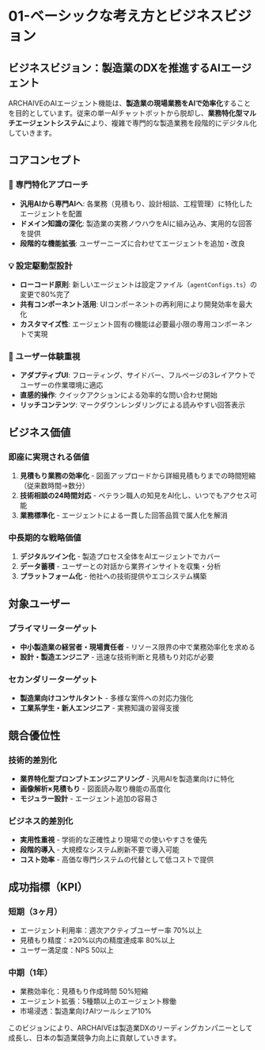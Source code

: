 # 01-ベーシックな考え方とビジネスビジョン

## ビジネスビジョン：製造業のDXを推進するAIエージェント

ARCHAIVEのAIエージェント機能は、**製造業の現場業務をAIで効率化**することを目的としています。従来の単一AIチャットボットから脱却し、**業務特化型マルチエージェントシステム**により、複雑で専門的な製造業務を段階的にデジタル化していきます。

## コアコンセプト

### 🎯 専門特化アプローチ
- **汎用AIから専門AIへ**: 各業務（見積もり、設計相談、工程管理）に特化したエージェントを配置
- **ドメイン知識の深化**: 製造業の実務ノウハウをAIに組み込み、実用的な回答を提供
- **段階的な機能拡張**: ユーザーニーズに合わせてエージェントを追加・改良

### 💡 設定駆動型設計
- **ローコード原則**: 新しいエージェントは設定ファイル（`agentConfigs.ts`）の変更で80%完了
- **共有コンポーネント活用**: UIコンポーネントの再利用により開発効率を最大化
- **カスタマイズ性**: エージェント固有の機能は必要最小限の専用コンポーネントで実現

### 🔄 ユーザー体験重視
- **アダプティブUI**: フローティング、サイドバー、フルページの3レイアウトでユーザーの作業環境に適応
- **直感的操作**: クイックアクションによる効率的な問い合わせ開始
- **リッチコンテンツ**: マークダウンレンダリングによる読みやすい回答表示

## ビジネス価値

### 即座に実現される価値
1. **見積もり業務の効率化** - 図面アップロードから詳細見積もりまでの時間短縮（従来数時間→数分）
2. **技術相談の24時間対応** - ベテラン職人の知見をAI化し、いつでもアクセス可能
3. **業務標準化** - エージェントによる一貫した回答品質で属人化を解消

### 中長期的な戦略価値
1. **デジタルツイン化** - 製造プロセス全体をAIエージェントでカバー
2. **データ蓄積** - ユーザーとの対話から業界インサイトを収集・分析
3. **プラットフォーム化** - 他社への技術提供やエコシステム構築

## 対象ユーザー

### プライマリーターゲット
- **中小製造業の経営者・現場責任者** - リソース限界の中で業務効率化を求める
- **設計・製造エンジニア** - 迅速な技術判断と見積もり対応が必要

### セカンダリーターゲット
- **製造業向けコンサルタント** - 多様な案件への対応力強化
- **工業系学生・新人エンジニア** - 実務知識の習得支援

## 競合優位性

### 技術的差別化
- **業界特化型プロンプトエンジニアリング** - 汎用AIを製造業向けに特化
- **画像解析×見積もり** - 図面読み取り機能の高度化
- **モジュラー設計** - エージェント追加の容易さ

### ビジネス的差別化
- **実用性重視** - 学術的な正確性より現場での使いやすさを優先
- **段階的導入** - 大規模なシステム刷新不要で導入可能
- **コスト効率** - 高価な専門システムの代替として低コストで提供

## 成功指標（KPI）

### 短期（3ヶ月）
- エージェント利用率：週次アクティブユーザー率 70%以上
- 見積もり精度：±20%以内の精度達成率 80%以上
- ユーザー満足度：NPS 50以上

### 中期（1年）
- 業務効率化：見積もり作成時間 50%短縮
- エージェント拡張：5種類以上のエージェント稼働
- 市場浸透：製造業向けAIツールシェア10%

このビジョンにより、ARCHAIVEは製造業DXのリーディングカンパニーとして成長し、日本の製造業競争力向上に貢献していきます。